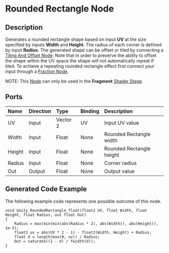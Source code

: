 # Rounded Rectangle Node

## Description

Generates a rounded rectangle shape based on input **UV** at the size specified by inputs **Width** and **Height**. The radius of each corner is defined by input **Radius**. The generated shape can be offset or tiled by connecting a [Tiling And Offset Node](Tiling-And-Offset-Node.md). Note that in order to preserve the ability to offset the shape within the UV space the shape will not automatically repeat if tiled. To achieve a repeating rounded rectangle effect first connect your input through a [Fraction Node](Fraction-Node.md).

NOTE: This [Node](Node.md) can only be used in the **Fragment** [Shader Stage](Shader-Stage.md).

## Ports

| Name        | Direction           | Type  | Binding | Description |
|:------------ |:-------------|:-----|:---|:---|
| UV      | Input | Vector 2 | UV | Input UV value |
| Width      | Input | Float    | None | Rounded Rectangle width |
| Height      | Input | Float    | None | Rounded Rectangle height |
| Radius      | Input | Float    | None | Corner radius |
| Out | Output      |    Float    | None | Output value |

## Generated Code Example

The following example code represents one possible outcome of this node.

```
void Unity_RoundedRectangle_float(float2 UV, float Width, float Height, float Radius, out float Out)
{
    Radius = max(min(min(abs(Radius * 2), abs(Width)), abs(Height)), 1e-5);
    float2 uv = abs(UV * 2 - 1) - float2(Width, Height) + Radius;
    float d = length(max(0, uv)) / Radius;
    Out = saturate((1 - d) / fwidth(d));
}
```
